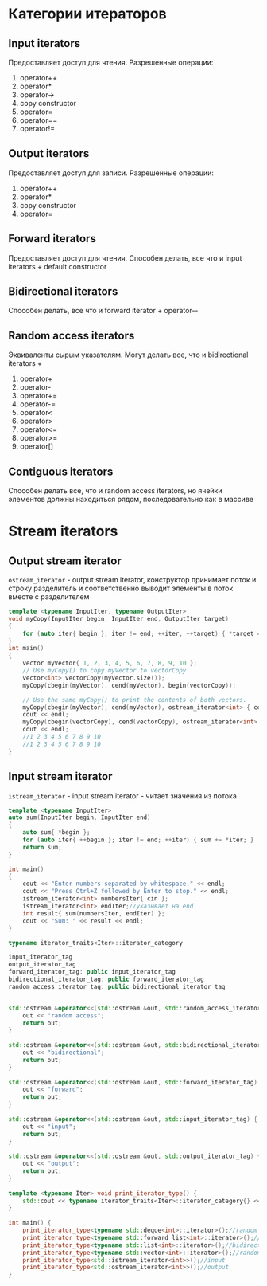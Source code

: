 # Категории итераторов
## Input iterators
Предоставляет доступ для чтения. Разрешенные операции:
1. operator++
2. operator*
3. operator->
4. copy constructor
5. operator=
6. operator==
7. operator!=


## Output iterators
Предоставляет доступ для записи. Разрешенные операции:
1. operator++
2. operator*
3. copy constructor
4. operator=


## Forward iterators
Предоставляет доступ для чтения. Способен делать, все что и input iterators + default constructor

## Bidirectional iterators
Способен делать, все что и forward iterator + operator--

## Random access iterators
Эквиваленты сырым указателям. Могут делать все, что и bidirectional iterators +
1. operator+
2. operator-
3. operator+=
4. operator-=
5. operator<
6. operator>
7. operator<=
8. operator>=
9. operator[]


## Contiguous iterators
Способен делать все, что и random access iterators, но ячейки элементов должны находиться рядом, последовательно как в массиве



# Stream iterators
## Output stream iterator
`ostream_iterator` - output stream iterator, конструктор принимает поток и строку разделитель и соответственно выводит элементы в поток вместе с разделителем

```cpp
template <typename InputIter, typename OutputIter>
void myCopy(InputIter begin, InputIter end, OutputIter target)
{
	for (auto iter{ begin }; iter != end; ++iter, ++target) { *target = *iter; }
}
int main()
{
	vector myVector{ 1, 2, 3, 4, 5, 6, 7, 8, 9, 10 };
	// Use myCopy() to copy myVector to vectorCopy.
	vector<int> vectorCopy(myVector.size());
	myCopy(cbegin(myVector), cend(myVector), begin(vectorCopy));

	// Use the same myCopy() to print the contents of both vectors.
	myCopy(cbegin(myVector), cend(myVector), ostream_iterator<int> { cout, " " });
	cout << endl;
	myCopy(cbegin(vectorCopy), cend(vectorCopy), ostream_iterator<int> { cout, " " });
	cout << endl;
	//1 2 3 4 5 6 7 8 9 10
	//1 2 3 4 5 6 7 8 9 10
}
```

## Input stream iterator
`istream_iterator` - input stream iterator - читает значения из потока

```cpp
template <typename InputIter>
auto sum(InputIter begin, InputIter end)
{
	auto sum{ *begin };
	for (auto iter{ ++begin }; iter != end; ++iter) { sum += *iter; }
	return sum;
}

int main()
{
	cout << "Enter numbers separated by whitespace." << endl;
	cout << "Press Ctrl+Z followed by Enter to stop." << endl;
	istream_iterator<int> numbersIter{ cin };
	istream_iterator<int> endIter;//указывает на end
	int result{ sum(numbersIter, endIter) };
	cout << "Sum: " << result << endl;
}
```

```cpp
typename iterator_traits<Iter>::iterator_category

input_iterator_tag 
output_iterator_tag 
forward_iterator_tag: public input_iterator_tag 
bidirectional_iterator_tag: public forward_iterator_tag
random_access_iterator_tag: public bidirectional_iterator_tag


std::ostream &operator<<(std::ostream &out, std::random_access_iterator_tag) {  
    out << "random access";  
    return out;  
}  
  
std::ostream &operator<<(std::ostream &out, std::bidirectional_iterator_tag) {  
    out << "bidirectional";  
    return out;  
}  
  
std::ostream &operator<<(std::ostream &out, std::forward_iterator_tag) {  
    out << "forward";  
    return out;  
}  
  
std::ostream &operator<<(std::ostream &out, std::input_iterator_tag) {  
    out << "input";  
    return out;  
}  
  
std::ostream &operator<<(std::ostream &out, std::output_iterator_tag) {  
    out << "output";  
    return out;  
}  
  
template <typename Iter> void print_iterator_type() {  
    std::cout << typename iterator_traits<Iter>::iterator_category{} << std::endl;  
}  
  
int main() {  
    print_iterator_type<typename std::deque<int>::iterator>();//random access  
    print_iterator_type<typename std::forward_list<int>::iterator>();//forward  
    print_iterator_type<typename std::list<int>::iterator>();//bidirectional  
    print_iterator_type<typename std::vector<int>::iterator>();//random access  
    print_iterator_type<std::istream_iterator<int>>();//input  
    print_iterator_type<std::ostream_iterator<int>>();//output  
}
```